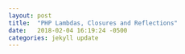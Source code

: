 ```yaml
---
layout: post
title:  "PHP Lambdas, Closures and Reflections"
date:   2018-02-04 16:19:24 -0500
categories: jekyll update
---
```




